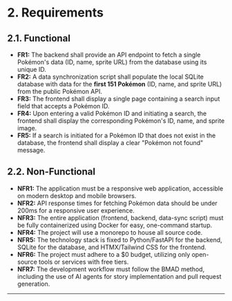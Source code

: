 # 2. Requirements

## 2.1. Functional

*   **FR1:** The backend shall provide an API endpoint to fetch a single Pokémon's data (ID, name, sprite URL) from the database using its unique ID.
*   **FR2:** A data synchronization script shall populate the local SQLite database with data for the **first 151 Pokémon** (ID, name, and sprite URL) from the public Pokémon API.
*   **FR3:** The frontend shall display a single page containing a search input field that accepts a Pokémon ID.
*   **FR4:** Upon entering a valid Pokémon ID and initiating a search, the frontend shall display the corresponding Pokémon's ID, name, and sprite image.
*   **FR5:** If a search is initiated for a Pokémon ID that does not exist in the database, the frontend shall display a clear "Pokémon not found" message.

## 2.2. Non-Functional

*   **NFR1:** The application must be a responsive web application, accessible on modern desktop and mobile browsers.
*   **NFR2:** API response times for fetching Pokémon data should be under 200ms for a responsive user experience.
*   **NFR3:** The entire application (frontend, backend, data-sync script) must be fully containerized using Docker for easy, one-command startup.
*   **NFR4:** The project will use a monorepo to house all source code.
*   **NFR5:** The technology stack is fixed to Python/FastAPI for the backend, SQLite for the database, and HTMX/Tailwind CSS for the frontend.
*   **NFR6:** The project must adhere to a $0 budget, utilizing only open-source tools or services with free tiers.
*   **NFR7:** The development workflow must follow the BMAD method, including the use of AI agents for story implementation and pull request generation.

---